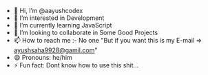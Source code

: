 - 👋 Hi, I’m @aayushcodex
- 👀 I’m interested in Development
- 🌱 I’m currently learning JavaScript
- 💞️ I’m looking to collaborate in Some Good Projects
- 📫 How to reach me :- No one "But if you want this is my E-mail => ayushsaha9928@gamil.com"
- 😄 Pronouns: he/him
- ⚡ Fun fact: Dont know how to use this shit...

<!---
aayushcodex/aayushcodex is a ✨ special ✨ repository because its `README.md` (this file) appears on your GitHub profile.
You can click the Preview link to take a look at your changes.
--->
